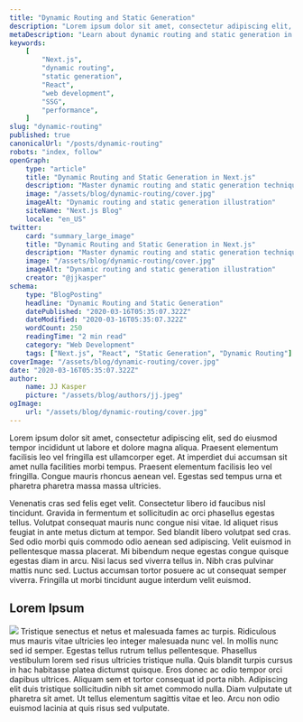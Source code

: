 ```yaml
---
title: "Dynamic Routing and Static Generation"
description: "Lorem ipsum dolor sit amet, consectetur adipiscing elit, sed do eiusmod tempor incididunt ut labore et dolore magna aliqua. Praesent elementum facilisis leo vel fringilla est ullamcorper eget. At imperdiet dui accumsan sit amet nulla facilities morbi tempus."
metaDescription: "Learn about dynamic routing and static generation in Next.js. Complete guide with examples and best practices for building performant web applications."
keywords:
    [
        "Next.js",
        "dynamic routing",
        "static generation",
        "React",
        "web development",
        "SSG",
        "performance",
    ]
slug: "dynamic-routing"
published: true
canonicalUrl: "/posts/dynamic-routing"
robots: "index, follow"
openGraph:
    type: "article"
    title: "Dynamic Routing and Static Generation in Next.js"
    description: "Master dynamic routing and static generation techniques in Next.js for building fast, SEO-friendly web applications."
    image: "/assets/blog/dynamic-routing/cover.jpg"
    imageAlt: "Dynamic routing and static generation illustration"
    siteName: "Next.js Blog"
    locale: "en_US"
twitter:
    card: "summary_large_image"
    title: "Dynamic Routing and Static Generation in Next.js"
    description: "Master dynamic routing and static generation techniques in Next.js for building fast, SEO-friendly web applications."
    image: "/assets/blog/dynamic-routing/cover.jpg"
    imageAlt: "Dynamic routing and static generation illustration"
    creator: "@jjkasper"
schema:
    type: "BlogPosting"
    headline: "Dynamic Routing and Static Generation"
    datePublished: "2020-03-16T05:35:07.322Z"
    dateModified: "2020-03-16T05:35:07.322Z"
    wordCount: 250
    readingTime: "2 min read"
    category: "Web Development"
    tags: ["Next.js", "React", "Static Generation", "Dynamic Routing"]
coverImage: "/assets/blog/dynamic-routing/cover.jpg"
date: "2020-03-16T05:35:07.322Z"
author:
    name: JJ Kasper
    picture: "/assets/blog/authors/jj.jpeg"
ogImage:
    url: "/assets/blog/dynamic-routing/cover.jpg"
---
```


Lorem ipsum dolor sit amet, consectetur adipiscing elit, sed do eiusmod tempor incididunt ut labore et dolore magna aliqua. Praesent elementum facilisis leo vel fringilla est ullamcorper eget. At imperdiet dui accumsan sit amet nulla facilities morbi tempus. Praesent elementum facilisis leo vel fringilla. Congue mauris rhoncus aenean vel. Egestas sed tempus urna et pharetra pharetra massa massa ultricies.

Venenatis cras sed felis eget velit. Consectetur libero id faucibus nisl tincidunt. Gravida in fermentum et sollicitudin ac orci phasellus egestas tellus. Volutpat consequat mauris nunc congue nisi vitae. Id aliquet risus feugiat in ante metus dictum at tempor. Sed blandit libero volutpat sed cras. Sed odio morbi quis commodo odio aenean sed adipiscing. Velit euismod in pellentesque massa placerat. Mi bibendum neque egestas congue quisque egestas diam in arcu. Nisi lacus sed viverra tellus in. Nibh cras pulvinar mattis nunc sed. Luctus accumsan tortor posuere ac ut consequat semper viverra. Fringilla ut morbi tincidunt augue interdum velit euismod.

## Lorem Ipsum

![](/assets/blog/dynamic-routing/cover.jpg)
Tristique senectus et netus et malesuada fames ac turpis. Ridiculous mus mauris vitae ultricies leo integer malesuada nunc vel. In mollis nunc sed id semper. Egestas tellus rutrum tellus pellentesque. Phasellus vestibulum lorem sed risus ultricies tristique nulla. Quis blandit turpis cursus in hac habitasse platea dictumst quisque. Eros donec ac odio tempor orci dapibus ultrices. Aliquam sem et tortor consequat id porta nibh. Adipiscing elit duis tristique sollicitudin nibh sit amet commodo nulla. Diam vulputate ut pharetra sit amet. Ut tellus elementum sagittis vitae et leo. Arcu non odio euismod lacinia at quis risus sed vulputate.
